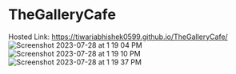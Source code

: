 # TheGalleryCafe
Hosted Link: https://tiwariabhishek0599.github.io/TheGalleryCafe/
![Screenshot 2023-07-28 at 1 19 04 PM](https://github.com/tiwariabhishek0599/TheGalleryCafe/assets/118967913/bfd2a637-0caa-4c26-8050-b3c5086842f8)
![Screenshot 2023-07-28 at 1 19 10 PM](https://github.com/tiwariabhishek0599/TheGalleryCafe/assets/118967913/79315cd3-7b86-49e3-967c-c46788358eac)
![Screenshot 2023-07-28 at 1 19 37 PM](https://github.com/tiwariabhishek0599/TheGalleryCafe/assets/118967913/0ff05833-5315-4669-ba99-aa4823dcd986)
